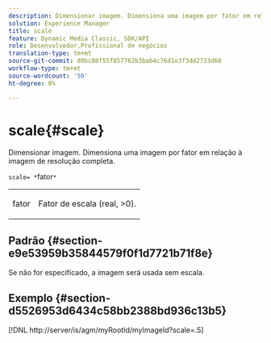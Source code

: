 ```yaml
---
description: Dimensionar imagem. Dimensiona uma imagem por fator em relação à imagem de resolução completa.
solution: Experience Manager
title: scale
feature: Dynamic Media Classic, SDK/API
role: Desenvolvedor,Profissional de negócios
translation-type: tm+mt
source-git-commit: d0bc88f55f857762b3bab4c76d1e3f3dd2733d60
workflow-type: tm+mt
source-wordcount: '50'
ht-degree: 0%

---
```



# scale{#scale}

Dimensionar imagem. Dimensiona uma imagem por fator em relação à imagem de resolução completa.

`scale= *`fator`*`

<table id="simpletable_AC0974B79E064BA99C1F76461BDE808A"> 
 <tr class="strow"> 
  <td class="stentry"> <p><span class="codeph"> <span class="varname"> fator</span></span> </p> </td> 
  <td class="stentry"> <p>Fator de escala (real, &gt;0). </p></td> 
 </tr> 
</table>

## Padrão {#section-e9e53959b35844579f0f1d7721b71f8e}

Se não for especificado, a imagem será usada sem escala.

## Exemplo {#section-d5526953d6434c58bb2388bd936c13b5}

[!DNL http://server/is/agm/myRootId/myImageId?scale=.5]
